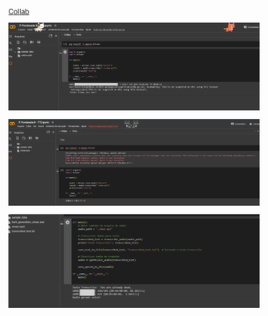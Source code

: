 [Collab](https://colab.research.google.com/drive/18NIPIXtY68bwLFqgMF13zHe4SjvfdyKN?usp=sharing)

![Alt text](./Midia/image.png)

![Alt text](./Midia/image2.png)

![Alt text](./Midia/image3.png)

